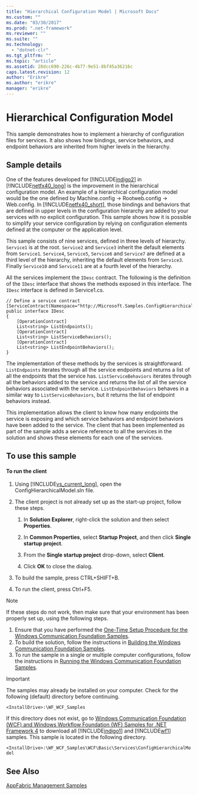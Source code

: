 ```yaml
---
title: "Hierarchical Configuration Model | Microsoft Docs"
ms.custom: ""
ms.date: "03/30/2017"
ms.prod: ".net-framework"
ms.reviewer: ""
ms.suite: ""
ms.technology: 
  - "dotnet-clr"
ms.tgt_pltfrm: ""
ms.topic: "article"
ms.assetid: 28dcc698-226c-4b77-9e51-8bf45a36216c
caps.latest.revision: 12
author: "Erikre"
ms.author: "erikre"
manager: "erikre"
---
```

# Hierarchical Configuration Model
This sample demonstrates how to implement a hierarchy of configuration files for services. It also shows how bindings, service behaviors, and endpoint behaviors are inherited from higher levels in the hierarchy.  
  
## Sample details  
 One of the features developed for [!INCLUDE[indigo2](../../../../includes/indigo2-md.md)] in [!INCLUDE[netfx40_long](../../../../includes/netfx40-long-md.md)] is the improvement in the hierarchical configuration model. An example of a hierarchical configuration model would be the one defined by Machine.config -> Rootweb.config -> Web.config. In [!INCLUDE[netfx40_short](../../../../includes/netfx40-short-md.md)], those bindings and behaviors that are defined in upper levels in the configuration hierarchy are added to your services with no explicit configuration. This sample shows how it is possible to simplify your service configuration by relying on configuration elements defined at the computer or the application level.  
  
 This sample consists of nine services, defined in three levels of hierarchy. `Service1` is at the root. `Service2` and `Service3` inherit the default elements from `Service1`. `Service4`, `Service5`, `Service6` and `Service7` are defined at a third level of the hierarchy, inheriting the default elements from `Service3`. Finally `Service10` and `Service11` are at a fourth level of the hierarchy.  
  
 All the services implement the `IDesc` contract. The following is the definition of the `IDesc` interface that shows the methods exposed in this interface. The `IDesc` interface is defined in Service1.cs.  
  
```  
// Define a service contract  
[ServiceContract(Namespace="http://Microsoft.Samples.ConfigHierarchicalModel")]  
public interface IDesc  
{  
    [OperationContract]  
    List<string> ListEndpoints();  
    [OperationContract]  
    List<string> ListServiceBehaviors();  
    [OperationContract]  
    List<string> ListEndpointBehaviors();  
}  
```  
  
 The implementation of these methods by the services is straightforward. `ListEndpoints` iterates through all the service endpoints and returns a list of all the endpoints that the service has. `ListServiceBehaviors` iterates through all the behaviors added to the service and returns the list of all the service behaviors associated with the service. `ListEndpointBehaviors` behaves in a similar way to `ListServiceBehaviors`, but it returns the list of endpoint behaviors instead.  
  
 This implementation allows the client to know how many endpoints the service is exposing and which service behaviors and endpoint behaviors have been added to the service. The client that has been implemented as part of the sample adds a service reference to all the services in the solution and shows these elements for each one of the services.  
  
## To use this sample  
  
#### To run the client  
  
1.  Using [!INCLUDE[vs_current_long](../../../../includes/vs-current-long-md.md)], open the ConfigHierarchicalModel.sln file.  
  
2.  The client project is not already set up as the start-up project, follow these steps.  
  
    1.  In **Solution Explorer**, right-click the solution and then select **Properties**.  
  
    2.  In **Common Properties**, select **Startup Project**, and then click **Single startup project**.  
  
    3.  From the **Single startup project** drop-down, select **Client**.  
  
    4.  Click **OK** to close the dialog.  
  
3.  To build the sample, press CTRL+SHIFT+B.  
  
4.  To run the client, press Ctrl+F5.  
  
> [!NOTE]
>  If these steps do not work, then make sure that your environment has been properly set up, using the following steps.  
>   
>  1.  Ensure that you have performed the [One-Time Setup Procedure for the Windows Communication Foundation Samples](../../../../docs/framework/wcf/samples/one-time-setup-procedure-for-the-wcf-samples.md).  
> 2.  To build the solution, follow the instructions in [Building the Windows Communication Foundation Samples](../../../../docs/framework/wcf/samples/building-the-samples.md).  
> 3.  To run the sample in a single or multiple computer configurations, follow the instructions in [Running the Windows Communication Foundation Samples](../../../../docs/framework/wcf/samples/running-the-samples.md).  
  
> [!IMPORTANT]
>  The samples may already be installed on your computer. Check for the following (default) directory before continuing.  
>   
>  `<InstallDrive>:\WF_WCF_Samples`  
>   
>  If this directory does not exist, go to [Windows Communication Foundation (WCF) and Windows Workflow Foundation (WF) Samples for .NET Framework 4](http://go.microsoft.com/fwlink/?LinkId=150780) to download all [!INCLUDE[indigo1](../../../../includes/indigo1-md.md)] and [!INCLUDE[wf1](../../../../includes/wf1-md.md)] samples. This sample is located in the following directory.  
>   
>  `<InstallDrive>:\WF_WCF_Samples\WCF\Basic\Services\ConfigHierarchicalModel`  
  
## See Also  
 [AppFabric Management Samples](http://go.microsoft.com/fwlink/?LinkId=193960)
